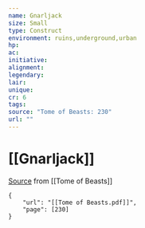 ```yaml
---
name: Gnarljack
size: Small
type: Construct
environment: ruins,underground,urban
hp: 
ac: 
initiative: 
alignment: 
legendary: 
lair: 
unique: 
cr: 6
tags: 
source: "Tome of Beasts: 230"
url: ""
---
```

# [[Gnarljack]]

[Source](zotero://open-pdf/library/items/ULEQWHJM?page=230) from [[Tome of Beasts]]

```pdf
{
	"url": "[[Tome of Beasts.pdf]]",
	"page": [230]
}
```

